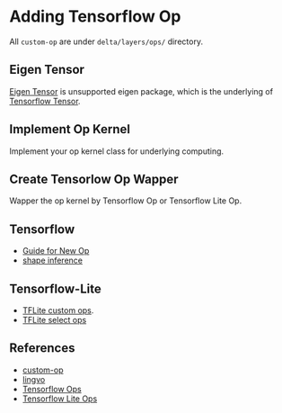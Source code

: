 # Adding Tensorflow Op

All `custom-op` are under `delta/layers/ops/` directory.


## Eigen Tensor

[Eigen Tensor](https://github.com/eigenteam/eigen-git-mirror/blob/master/unsupported/Eigen/CXX11/src/Tensor/README.md) 
is unsupported eigen package, which is the underlying of 
[Tensorflow Tensor](https://github.com/tensorflow/tensorflow/blob/master/tensorflow/core/framework/tensor.h).


## Implement Op Kernel 

Implement your op kernel class for underlying computing.


## Create Tensorlow Op Wapper

Wapper the op kernel by Tensorflow Op or Tensorflow Lite Op. 


## Tensorflow

* [Guide for New Op](https://www.tensorflow.org/guide/extend/op)  
* [shape inference](https://github.com/tensorflow/tensorflow/core/framework/shape_inference.h)


## Tensorflow-Lite

* [TFLite custom ops](https://www.tensorflow.org/lite/guide/ops_custom).
* [TFLite select ops](https://www.tensorflow.org/lite/guide/ops_select)


## References
- [custom-op](https://github.com/tensorflow/custom-op)
- [lingvo](https://github.com/tensorflow/lingvo/tree/master/lingvo/core/ops)
- [Tensorflow Ops](https://github.com/tensorflow/tensorflow/tree/master/tensorflow/core/kernels)
- [Tensorflow Lite Ops](https://github.com/tensorflow/tensorflow/tree/master/tensorflow/lite/kernels)
